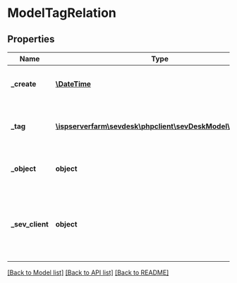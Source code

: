 # ModelTagRelation

## Properties
Name | Type | Description | Notes
------------ | ------------- | ------------- | -------------
**_create** | [**\DateTime**](\DateTime.md) | date the tag relation was created | [optional] 
**_tag** | [**\ispserverfarm\sevdesk\phpclient\sevDeskModel\ModelTag**](ModelTag.md) | tag which is has a relation to another object | [optional] 
**_object** | **object** | object type to which the tag is related | [optional] 
**_sev_client** | **object** | sevClient is the unique id every customer has and is used in nearly all operations | [optional] 

[[Back to Model list]](../README.md#documentation-for-models) [[Back to API list]](../README.md#documentation-for-api-endpoints) [[Back to README]](../README.md)


